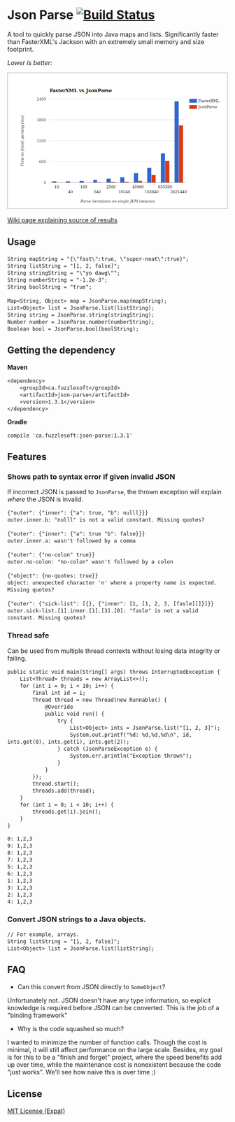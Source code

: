 # Json Parse [![Build Status](https://travis-ci.org/mitchhentges/json-parse.svg?branch=master)](https://travis-ci.org/mitchhentges/json-parse)

A tool to quickly parse JSON into Java maps and lists. Significantly faster than FasterXML's
Jackson with an extremely small memory and size footprint.

_Lower is better:_

![](resources/comparison-v1.3.0.png)

[Wiki page explaining source of results](https://github.com/mitchhentges/json-parse/wiki/Comparison-with-FasterXML-Jackson)

## Usage

```
String mapString = "{\"fast\":true, \"super-neat\":true}";
String listString = "[1, 2, false]";
String stringString = "\"yo dawg\"";
String numberString = "-1.2e-3";
String boolString = "true";

Map<String, Object> map = JsonParse.map(mapString);
List<Object> list = JsonParse.list(listString);
String string = JsonParse.string(stringString);
Number number = JsonParse.number(numberString);
Boolean bool = JsonParse.bool(boolString);
```

## Getting the dependency

**Maven**
```
<dependency>
    <groupId>ca.fuzzlesoft</groupId>
    <artifactId>json-parse</artifactId>
    <version>1.3.1</version>
</dependency>
```

**Gradle**
```
compile 'ca.fuzzlesoft:json-parse:1.3.1'
```

## Features

### Shows path to syntax error if given invalid JSON

If incorrect JSON is passed to `JsonParse`, the thrown exception will explain _where_ the JSON is invalid.

```
{"outer": {"inner": {"a": true, "b": nulll}}}
outer.inner.b: "nulll" is not a valid constant. Missing quotes?

{"outer": {"inner": {"a": true "b": false}}}
outer.inner.a: wasn't followed by a comma

{"outer": {"no-colon" true}}
outer.no-colon: "no-colon" wasn't followed by a colon

{"object": {no-quotes: true}}
object: unexpected character 'n' where a property name is expected. Missing quotes?

{"outer": {"sick-list": [{}, {"inner": [1, [1, 2, 3, [fasle]]]}]}}
outer.sick-list.[1].inner.[1].[3].[0]: "fasle" is not a valid constant. Missing quotes?
```


### Thread safe

Can be used from multiple thread contexts without losing data integrity or failing.

```
public static void main(String[] args) throws InterruptedException {
    List<Thread> threads = new ArrayList<>();
    for (int i = 0; i < 10; i++) {
        final int id = i;
        Thread thread = new Thread(new Runnable() {
            @Override
            public void run() {
                try {
                    List<Object> ints = JsonParse.list("[1, 2, 3]");
                    System.out.printf("%d: %d,%d,%d\n", id, ints.get(0), ints.get(1), ints.get(2));
                } catch (JsonParseException e) {
                    System.err.println("Exception thrown");
                }
            }
        });
        thread.start();
        threads.add(thread);
    }
    for (int i = 0; i < 10; i++) {
        threads.get(i).join();
    }
}
```

```
0: 1,2,3
9: 1,2,3
8: 1,2,3
7: 1,2,3
5: 1,2,3
6: 1,2,3
1: 1,2,3
3: 1,2,3
2: 1,2,3
4: 1,2,3
```

### Convert JSON strings to a Java objects.


```
// For example, arrays.
String listString = "[1, 2, false]";
List<Object> list = JsonParse.list(listString);
```

## FAQ

* Can this convert from JSON directly to `SomeObject`?

Unfortunately not. JSON doesn't have any type information, so explicit knowledge is required before JSON can be
converted. This is the job of a "binding framework"

* Why is the code squashed so much?

I wanted to minimize the number of function calls. Though the cost is minimal, it will still affect performance
on the large scale. Besides, my goal is for this to be a "finish and forget" project, where the speed benefits
add up over time, while the maintenance cost is nonexistent because the code "just works". We'll see how naive this
is over time ;)

## License
[MIT License (Expat)](http://www.opensource.org/licenses/mit-license.php)
